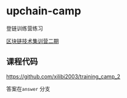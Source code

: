 # upchain-camp
登链训练营练习

[区块链技术集训营二期](https://learnblockchain.cn/course/28)
## 课程代码

https://github.com/xilibi2003/training_camp_2

答案在`answer` 分支